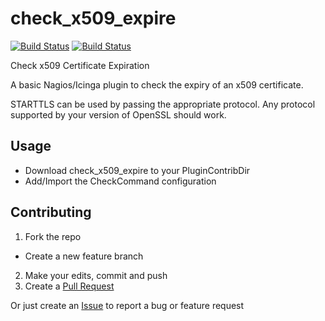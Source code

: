 # check_x509_expire

[![Build Status](https://travis-ci.org/com/leeclemens/check_x509_expire.svg?branch=master)](https://travis-ci.org/leeclemens/check_x509_expire)
[![Build Status](https://travis-ci.org/com/leeclemens/check_x509_expire.svg?branch=develop)](https://travis-ci.org/leeclemens/check_x509_expire)

Check x509 Certificate Expiration

A basic Nagios/Icinga plugin to check the expiry of an x509 certificate.

STARTTLS can be used by passing the appropriate protocol. Any protocol supported by your version of OpenSSL should work.

## Usage

* Download check_x509_expire to your PluginContribDir
* Add/Import the CheckCommand configuration

## Contributing
1. Fork the repo
  * Create a new feature branch
2. Make your edits, commit and push
3. Create a [Pull Request](https://github.com/leeclemens/check_x509_expire/pulls)

Or just create an [Issue](https://github.com/leeclemens/check_x509_expire/issues) to report a bug or feature request
